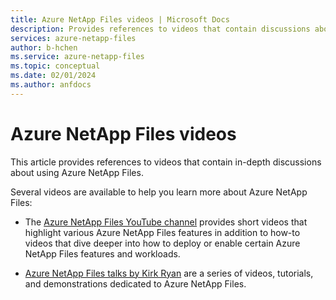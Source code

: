 ```yaml
---
title: Azure NetApp Files videos | Microsoft Docs
description: Provides references to videos that contain discussions about using Azure NetApp Files.
services: azure-netapp-files
author: b-hchen
ms.service: azure-netapp-files
ms.topic: conceptual
ms.date: 02/01/2024
ms.author: anfdocs
---
```

# Azure NetApp Files videos
This article provides references to videos that contain in-depth discussions about using Azure NetApp Files. 

Several videos are available to help you learn more about Azure NetApp Files:  

* The [Azure NetApp Files YouTube channel](https://www.youtube.com/@azurenetappfiles) provides short videos that highlight various Azure NetApp Files features in addition to how-to videos that dive deeper into how to deploy or enable certain Azure NetApp Files features and workloads.

* [Azure NetApp Files talks by Kirk Ryan](https://www.youtube.com/channel/UCq1jZkyVXqMsMSIvScBE2qg/playlists) are a series of videos, tutorials, and demonstrations dedicated to Azure NetApp Files. 
